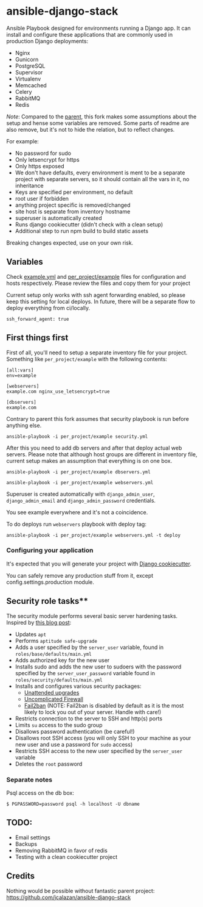 
ansible-django-stack
====================

Ansible Playbook designed for environments running a Django app.
It can install and configure these applications that are commonly used in
production Django deployments:

- Nginx
- Gunicorn
- PostgreSQL
- Supervisor
- Virtualenv
- Memcached
- Celery
- RabbitMQ
- Redis

*Note*: Compared to the [parent](https://github.com/jcalazan/ansible-django-stack), this fork makes some assumptions about
the setup and hense some variables are removed. Some parts of readme are also
remove, but it's not to hide the relation, but to reflect changes.

For example:

- No password for sudo
- Only letsencrypt for https
- Only https exposed
- We don't have defaults, every environment is ment to be a separate project with
  separate servers, so it should contain all the vars in it, no inheritance
- Keys are specified per environment, no default
- root user if forbidden
- anything project specific is removed/changed
- site host is separate from inventory hostname
- superuser is automatically created
- Runs django cookiecutter (didn't check with a clean setup)
- Additional step to run npm build to build static assets

Breaking changes expected, use on your own risk.

## Variables

Check [example.yml](env_vars/example.yml) and [per_project/example](per_project/example) files
for configuration and hosts respectively. Please review the files and copy them for your project

Current setup only works with ssh agent forwarding enabled, so please keep this setting
for local deploys. In future, there will be a separate flow to deploy everything from
ci/locally.

```
ssh_forward_agent: true
```

## First things first

First of all, you'll need to setup a separate inventory file for your project. Something like
`per_project/example` with the following contents:

```
[all:vars]
env=example

[webservers]
example.com nginx_use_letsencrypt=true

[dbservers]
example.com
```

Contrary to parent this fork assumes that security playbook is run before anything else.

```
ansible-playbook -i per_project/example security.yml
```

After this you need to add db servers and after that deploy actual web servers. Please note that
although host groups are different in inventory file, current setup makes an assumption that
everything is on one box.

```
ansible-playbook -i per_project/example dbservers.yml
```

```
ansible-playbook -i per_project/example webservers.yml
```

Superuser is created automatically with `django_admin_user`, `django_admin_email`
and `django_admin_password` credentials.

You see example everywhere and it's not a coincidence.

To do deploys run `webservers` playbook with deploy tag:


```
ansible-playbook -i per_project/example webservers.yml -t deploy
```

### Configuring your application

It's expected that you will generate your project with
[Django cookiecutter](https://cookiecutter-django.readthedocs.io/en/latest/).

You can safely remove any production stuff from it, except config.settings.production
module.


## Security role tasks**

The security module performs several basic server hardening tasks. Inspired by
[this blog post][securing-ubuntu]:

- Updates `apt`
- Performs `aptitude safe-upgrade`
- Adds a user specified by the `server_user` variable, found in `roles/base/defaults/main.yml`
- Adds authorized key for the new user
- Installs sudo and adds the new user to sudoers with the password specified by
  the `server_user_password` variable found in `roles/security/defaults/main.yml`
- Installs and configures various security packages:
     - [Unattended upgrades](https://help.ubuntu.com/lts/serverguide/automatic-updates.html)
     - [Uncomplicated Firewall](https://wiki.ubuntu.com/UncomplicatedFirewall)
     - [Fail2ban](http://www.fail2ban.org/) (NOTE: Fail2ban is disabled by default
       as it is the most likely to lock you out of your server. Handle with care!)
- Restricts connection to the server to SSH and http(s) ports
- Limits `su` access to the sudo group
- Disallows password authentication (be careful!)
- Disallows root SSH access (you will only SSH to your machine as your new user
  and use a password for `sudo` access)
- Restricts SSH access to the new user specified by the `server_user` variable
- Deletes the `root` password


### Separate notes

Psql access on the db box:

```
$ PGPASSWORD=password psql -h localhost -U dbname
```

## TODO:

* Email settings
* Backups
* Removing RabbitMQ in favor of redis
* Testing with a clean cookiecutter project


[securing-ubuntu]: https://www.codelitt.com/blog/my-first-10-minutes-on-a-server-primer-for-securing-ubuntu/

## Credits

Nothing would be possible without fantastic parent project: https://github.com/jcalazan/ansible-django-stack
